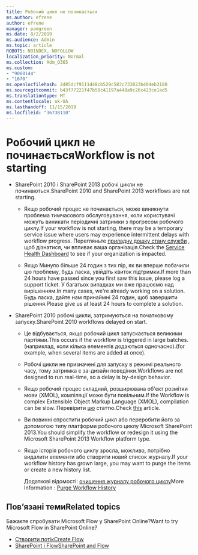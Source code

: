 ```yaml
---
title: Робочий цикл не починається
ms.author: efrene
author: efrene
manager: pamgreen
ms.date: 8/2/2019
ms.audience: Admin
ms.topic: article
ROBOTS: NOINDEX, NOFOLLOW
localization_priority: Normal
ms.collection: Adm_O365
ms.custom:
- "9000144"
- "1670"
ms.openlocfilehash: 2d85dcf9111d48cb529c583c733823b404eb3188
ms.sourcegitcommit: b43f77221f47b50c41197a448a9c26c423ce1ad5
ms.translationtype: MT
ms.contentlocale: uk-UA
ms.lasthandoff: 11/15/2019
ms.locfileid: "36738110"
---
```

# <a name="workflow-is-not-starting"></a><span data-ttu-id="ee9b2-102">Робочий цикл не починається</span><span class="sxs-lookup"><span data-stu-id="ee9b2-102">Workflow is not starting</span></span>

- <span data-ttu-id="ee9b2-103">SharePoint 2010 і SharePoint 2013 робочі цикли не починаються.</span><span class="sxs-lookup"><span data-stu-id="ee9b2-103">SharePoint 2010 and SharePoint 2013 workflows are not starting.</span></span>

    - <span data-ttu-id="ee9b2-104">Якщо робочий процес не починається, може виникнути проблема тимчасового обслуговування, коли користувачі можуть виникати періодичні затримки з прогресом робочого циклу.</span><span class="sxs-lookup"><span data-stu-id="ee9b2-104">If your workflow is not starting, there may be a temporary service issue where users may experience intermittent delays with workflow progress.</span></span> <span data-ttu-id="ee9b2-105">Перегляньте [приладну дошку стану служби](https:/admin.microsoft.com/AdminPortal/Home#/servicehealth) , щоб дізнатися, чи впливає ваша організація.</span><span class="sxs-lookup"><span data-stu-id="ee9b2-105">Check the [Service Health Dashboard](https:/admin.microsoft.com/AdminPortal/Home#/servicehealth) to see if your organization is impacted.</span></span>

    - <span data-ttu-id="ee9b2-106">Якщо Минуло більше 24 годин з тих пір, як ви вперше побачили цю проблему, будь ласка, увійдіть квиток підтримки.</span><span class="sxs-lookup"><span data-stu-id="ee9b2-106">If more than 24 hours have passed since you first saw this issue, please log a support ticket.</span></span> <span data-ttu-id="ee9b2-107">У багатьох випадках ми вже працюємо над вирішенням.</span><span class="sxs-lookup"><span data-stu-id="ee9b2-107">In many cases, we're already working on a solution.</span></span> <span data-ttu-id="ee9b2-108">Будь ласка, дайте нам принаймні 24 годин, щоб завершити рішення.</span><span class="sxs-lookup"><span data-stu-id="ee9b2-108">Please give us at least 24 hours to complete a solution.</span></span>

- <span data-ttu-id="ee9b2-109">SharePoint 2010 робочі цикли, затримуються на початковому запуску.</span><span class="sxs-lookup"><span data-stu-id="ee9b2-109">SharePoint 2010 workflows delayed on start.</span></span>

    - <span data-ttu-id="ee9b2-110">Це відбувається, якщо робочий цикл запускається великими партіями.</span><span class="sxs-lookup"><span data-stu-id="ee9b2-110">This occurs if the workflow is triggered in large batches.</span></span> <span data-ttu-id="ee9b2-111">(наприклад, коли кілька елементів додаються одночасно).</span><span class="sxs-lookup"><span data-stu-id="ee9b2-111">(for example, when several items are added at once).</span></span>

    - <span data-ttu-id="ee9b2-112">Робочі цикли не призначені для запуску в режимі реального часу, тому затримка є за-дизайн поведінки.</span><span class="sxs-lookup"><span data-stu-id="ee9b2-112">Workflows are not designed to run real-time, so a delay is by-design behavior.</span></span>

   -  <span data-ttu-id="ee9b2-113">Якщо робочий процес складний, розширювана об'єкт розмітки мови (XMOL), компіляції може бути повільним.</span><span class="sxs-lookup"><span data-stu-id="ee9b2-113">If the Workflow is complex Extensible Object Markup Language (XMOL), compilation can be slow.</span></span> <span data-ttu-id="ee9b2-114">Перевірити [цю](https://support.microsoft.com//kb/3043697) статтю.</span><span class="sxs-lookup"><span data-stu-id="ee9b2-114">Check [this](https://support.microsoft.com//kb/3043697) article.</span></span>

    - <span data-ttu-id="ee9b2-115">Ви повинні спростити робочий цикл або переробити його за допомогою типу платформи робочого циклу Microsoft SharePoint 2013.</span><span class="sxs-lookup"><span data-stu-id="ee9b2-115">You should simplify the workflow or redesign it using the Microsoft SharePoint 2013 Workflow platform type.</span></span>

    - <span data-ttu-id="ee9b2-116">Якщо історія робочого циклу зросла, можливо, потрібно видалити елементи або створити новий список журналу.</span><span class="sxs-lookup"><span data-stu-id="ee9b2-116">If your workflow history has grown large, you may want to purge the items or create a new history list.</span></span>

        <span data-ttu-id="ee9b2-117">Додаткові відомості: [очищення журналу робочого циклу](https://blogs.technet.microsoft.com/marj/2015/08/07/sharepoint-2010-workflows-best-practice-purge-workflow-history-list-items/)</span><span class="sxs-lookup"><span data-stu-id="ee9b2-117">More Information : [Purge Workflow History](https://blogs.technet.microsoft.com/marj/2015/08/07/sharepoint-2010-workflows-best-practice-purge-workflow-history-list-items/)</span></span>


## <a name="related-topics"></a><span data-ttu-id="ee9b2-118">Пов’язані теми</span><span class="sxs-lookup"><span data-stu-id="ee9b2-118">Related topics</span></span>
<span data-ttu-id="ee9b2-119">Бажаєте спробувати Microsoft Flow у SharePoint Online?</span><span class="sxs-lookup"><span data-stu-id="ee9b2-119">Want to try Microsoft Flow in SharePoint Online?</span></span>
- [<span data-ttu-id="ee9b2-120">Створити потік</span><span class="sxs-lookup"><span data-stu-id="ee9b2-120">Create Flow</span></span>](https://support.office.com/article/Create-a-flow-for-a-list-or-library-in-SharePoint-Online-or-OneDrive-for-Business-a9c3e03b-0654-46af-a254-20252e580d01) 
- [<span data-ttu-id="ee9b2-121">SharePoint і Flow</span><span class="sxs-lookup"><span data-stu-id="ee9b2-121">SharePoint and Flow</span></span>](https://flow.microsoft.com/blog/sharepoint-and-flow/) 


